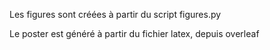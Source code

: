 Les figures sont créées à partir du script figures.py

Le poster est généré à partir du fichier latex, depuis overleaf
